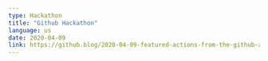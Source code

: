 ```yaml
---
type: Hackathon
title: "Github Hackathon"
language: us
date: 2020-04-09
link: https://github.blog/2020-04-09-featured-actions-from-the-github-actions-hackathon/
---
```

